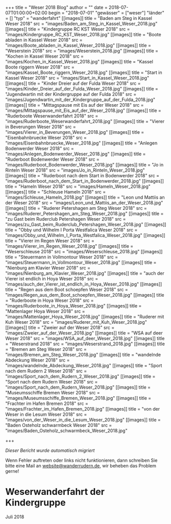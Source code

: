 +++
title = "Weser 2018 Blog"
author = ""
date = 2018-07-07T01:00:00+02:00
begin = "2018-07-01"
"gewässer" = ["weser"]
"länder" = []
"typ" = "wanderfahrt"
[[images]]
title = "Baden am Steg in Kassel Weser 2018"
src = "images/Baden_am_Steg_in_Kassel_Weser_2018.jpg"
[[images]]
title = "Kindergruppe RC KST Weser 2018"
src = "images/Kindergruppe_RC_KST_Weser_2018.jpg"
[[images]]
title = "Boote abladen in Kassel Weser 2018"
src = "images/Boote_abladen_in_Kassel_Weser_2018.jpg"
[[images]]
title = "Weserstein 2018"
src = "images/Weserstein_2018.jpg"
[[images]]
title = "Kochen in Kassel Weser 2018"
src = "images/Kochen_in_Kassel_Weser_2018.jpg"
[[images]]
title = "Kassel Boote riggern Weser 2018"
src = "images/Kassel_Boote_riggern_Weser_2018.jpg"
[[images]]
title = "Start in Kassel Weser 2018"
src = "images/Start_in_Kassel_Weser_2018.jpg"
[[images]]
title = "Kinder Dreier auf der Fulda Weser 2018"
src = "images/Kinder_Dreier_auf_der_Fulda_Weser_2018.jpg"
[[images]]
title = "Jugendwartin mit der Kindergruppe auf der Fulda 2018"
src = "images/Jugendwartin_mit_der_Kindergruppe_auf_der_Fulda_2018.jpg"
[[images]]
title = "Mittagspause mit Eis auf der Weser 2018"
src = "images/Mittagspause_mit_Eis_auf_der_Weser_2018.jpg"
[[images]]
title = "Ruderboote Weserwanderfahrt 2018"
src = "images/Ruderboote_Weserwanderfahrt_2018.jpg"
[[images]]
title = "Vierer in Beverungen Weser 2018"
src = "images/Vierer_in_Beverungen_Weser_2018.jpg"
[[images]]
title = "Eisenbahnbruecke Weser 2018"
src = "images/Eisenbahnbruecke_Weser_2018.jpg"
[[images]]
title = "Anlegen Bodenwerder Weser 2018"
src = "images/Anlegen_Bodenwerder_Weser_2018.jpg"
[[images]]
title = "Ruderboot Bodenwerder Weser 2018"
src = "images/Ruderboot_Bodenwerder_Weser_2018.jpg"
[[images]]
title = "Jo in Rinteln Weser 2018"
src = "images/Jo_in_Rinteln_Weser_2018.jpg"
[[images]]
title = "Ruderboot nach dem Start in Bodenwerder 2018"
src = "images/Ruderboot_nach_dem_Start_in_Bodenwerder_2018.jpg"
[[images]]
title = "Hameln Weser 2018"
src = "images/Hameln_Weser_2018.jpg"
[[images]]
title = "Schleuse Hameln 2018"
src = "images/Schleuse_Hameln_2018.jpg"
[[images]]
title = "Leon und Mattiis an der Weser 2018"
src = "images/Leon_und_Mattiis_an_der_Weser_2018.jpg"
[[images]]
title = "Ruderer Petershagen am Steg Weser 2018"
src = "images/Ruderer_Petershagen_am_Steg_Weser_2018.jpg"
[[images]]
title = "zu Gast beim Ruderclub Petershagen Weser 2018"
src = "images/zu_Gast_beim_Ruderclub_Petershagen_Weser_2018.jpg"
[[images]]
title = "Obby und Wilhelm I Porta Westfalica Weser 2018"
src = "images/Obby_und_Wilhelm_I_Porta_Westfalica_Weser_2018.jpg"
[[images]]
title = "Vierer im Regen Weser 2018"
src = "images/Vierer_im_Regen_Weser_2018.jpg"
[[images]]
title = "Weserschleuse 2018"
src = "images/Weserschleuse_2018.jpg"
[[images]]
title = "Steuermann in Vollmontour Weser 2018"
src = "images/Steuermann_in_Vollmontour_Weser_2018.jpg"
[[images]]
title = "Nienburg am Klavier Weser 2018"
src = "images/Nienburg_am_Klavier_Weser_2018.jpg"
[[images]]
title = "auch der Vierer ist endlich in Hoya Weser 2018"
src = "images/auch_der_Vierer_ist_endlich_in_Hoya_Weser_2018.jpg"
[[images]]
title = "Regen aus dem Boot schoepfen Weser 2018"
src = "images/Regen_aus_dem_Boot_schoepfen_Weser_2018.jpg"
[[images]]
title = "Ruderboote in Hoya Weser 2018"
src = "images/Ruderboote_in_Hoya_Weser_2018.jpg"
[[images]]
title = "Mattenlager Hoya Weser 2018"
src = "images/Mattenlager_Hoya_Weser_2018.jpg"
[[images]]
title = "Ruderer mit Kuh Weser 2018"
src = "images/Ruderer_mit_Kuh_Weser_2018.jpg"
[[images]]
title = "Zweier auf der Weser 2018"
src = "images/Zweier_auf_der_Weser_2018.jpg"
[[images]]
title = "WSA auf deer Weser 2018"
src = "images/WSA_auf_deer_Weser_2018.jpg"
[[images]]
title = "Weserstrand 2018"
src = "images/Weserstrand_2018.jpg"
[[images]]
title = "Bremen am Steg Weser 2018"
src = "images/Bremen_am_Steg_Weser_2018.jpg"
[[images]]
title = "wandelnde Abdeckung Weser 2018"
src = "images/wandelnde_Abdeckung_Weser_2018.jpg"
[[images]]
title = "Sport nach dem Rudern 2 Weser 2018"
src = "images/Sport_nach_dem_Rudern_2_Weser_2018.jpg"
[[images]]
title = "Sport nach dem Rudern Weser 2018"
src = "images/Sport_nach_dem_Rudern_Weser_2018.jpg"
[[images]]
title = "Museumsschiffe Bremen Weser 2018"
src = "images/Museumsschiffe_Bremen_Weser_2018.jpg"
[[images]]
title = "Frachter im Hafen Bremen 2018"
src = "images/Frachter_im_Hafen_Bremen_2018.jpg"
[[images]]
title = "von der Weser in die Lesum Weser 2018"
src = "images/von_der_Weser_in_die_Lesum_Weser_2018.jpg"
[[images]]
title = "Baden Osteholz schwarmbeck Weser 2018"
src = "images/Baden_Osteholz_schwarmbeck_Weser_2018.jpg"

+++


*Dieser Bericht wurde automatisch migriert*

Wenn Fehler auftreten oder links nicht funktionieren, dann schreiben Sie bitte eine Mail an website@wanderrudern.de, wir beheben das Problem gerne!



# Weserwanderfahrt der Kindergruppe


Juli 2018